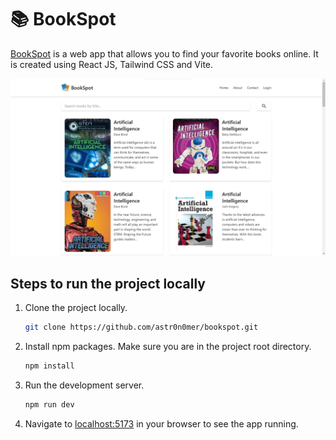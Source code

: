 # 📚 BookSpot

[BookSpot](https://bookspot-delta.vercel.app/) is a web app that allows you to find your favorite books online. It is created using React JS, Tailwind CSS and Vite.

[![](./public/bookspot-home.png)](https://bookspot-delta.vercel.app/)

## Steps to run the project locally

1. Clone the project locally.

   ```bash
   git clone https://github.com/astr0n0mer/bookspot.git
   ```

1. Install npm packages. Make sure you are in the project root directory.

   ```bash
   npm install
   ```

1. Run the development server.

   ```bash
   npm run dev
   ```

1. Navigate to [localhost:5173](http://localhost:5173) in your browser to see the app running.
